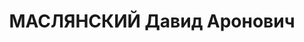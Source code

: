 ---
title: МАСЛЯНСКИЙ Давид Аронович
description: 1907 г.р., БССР, г. Слуцк. Осужден 31.12.1937, ВМН
---